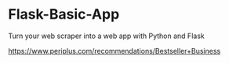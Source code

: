 # Flask-Basic-App
Turn your web scraper into a web app with Python and Flask

https://www.periplus.com/recommendations/Bestseller+Business
